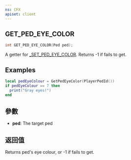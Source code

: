 ```yaml
---
ns: CFX
apiset: client
---
```

## GET_PED_EYE_COLOR

```c
int GET_PED_EYE_COLOR(Ped ped);
```

A getter for [_SET_PED_EYE_COLOR](#_0x50B56988B170AFDF). Returns -1 if fails to get.

## Examples

```lua
local pedEyeColour = GetPedEyeColor(PlayerPedId())
if pedEyeColour == 7 then
  print("Gray eyes!")
end
```

## 參數
* **ped**: The target ped

## 返回值
Returns ped's eye colour, or -1 if fails to get.
